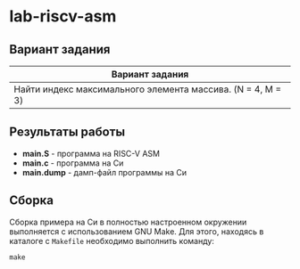 # lab-riscv-asm

## Вариант задания

Вариант задания |
--------------- |
Найти индекс максимального элемента массива. (N = 4, M = 3) |

## Результаты работы

* **main.S** - программа на RISC-V ASM
* **main.c** - программа на Си
* **main.dump** - дамп-файл программы на Си

## Сборка
Сборка примера на Си в полностью настроенном окружении выполняется с использованием GNU Make. Для этого, находясь в каталоге с `Makefile` необходимо выполнить команду:
```
make
```
